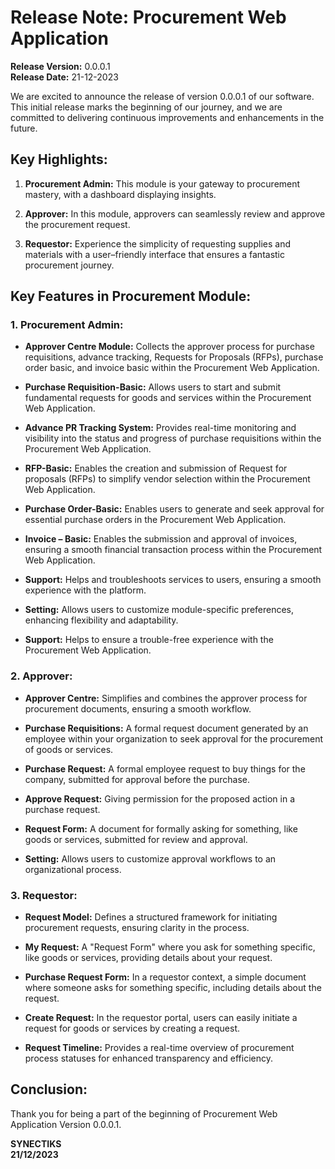 # Release Note: Procurement Web Application

**Release Version:** 0.0.0.1  
**Release Date:** 21-12-2023

We are excited to announce the release of version 0.0.0.1 of our software. This initial release marks the beginning of our journey, and we are committed to delivering continuous improvements and enhancements in the future.

## Key Highlights:

1. **Procurement Admin:** This module is your gateway to procurement mastery, with a dashboard displaying insights.
   
2. **Approver:** In this module, approvers can seamlessly review and approve the procurement request.
   
3. **Requestor:** Experience the simplicity of requesting supplies and materials with a user–friendly interface that ensures a fantastic procurement journey.

## Key Features in Procurement Module:

### 1. Procurement Admin:

- **Approver Centre Module:** Collects the approver process for purchase requisitions, advance tracking, Requests for Proposals (RFPs), purchase order basic, and invoice basic within the Procurement Web Application.

- **Purchase Requisition-Basic:** Allows users to start and submit fundamental requests for goods and services within the Procurement Web Application.

- **Advance PR Tracking System:** Provides real-time monitoring and visibility into the status and progress of purchase requisitions within the Procurement Web Application.

- **RFP-Basic:** Enables the creation and submission of Request for proposals (RFPs) to simplify vendor selection within the Procurement Web Application.

- **Purchase Order-Basic:** Enables users to generate and seek approval for essential purchase orders in the Procurement Web Application.

- **Invoice – Basic:** Enables the submission and approval of invoices, ensuring a smooth financial transaction process within the Procurement Web Application.

- **Support:** Helps and troubleshoots services to users, ensuring a smooth experience with the platform.

- **Setting:** Allows users to customize module-specific preferences, enhancing flexibility and adaptability.

- **Support:** Helps to ensure a trouble-free experience with the Procurement Web Application.

### 2. Approver:

- **Approver Centre:** Simplifies and combines the approver process for procurement documents, ensuring a smooth workflow.

- **Purchase Requisitions:** A formal request document generated by an employee within your organization to seek approval for the procurement of goods or services.

- **Purchase Request:** A formal employee request to buy things for the company, submitted for approval before the purchase.

- **Approve Request:** Giving permission for the proposed action in a purchase request.

- **Request Form:** A document for formally asking for something, like goods or services, submitted for review and approval.

- **Setting:** Allows users to customize approval workflows to an organizational process.

### 3. Requestor:

- **Request Model:** Defines a structured framework for initiating procurement requests, ensuring clarity in the process.

- **My Request:** A "Request Form" where you ask for something specific, like goods or services, providing details about your request.

- **Purchase Request Form:** In a requestor context, a simple document where someone asks for something specific, including details about the request.

- **Create Request:** In the requestor portal, users can easily initiate a request for goods or services by creating a request.

- **Request Timeline:** Provides a real-time overview of procurement process statuses for enhanced transparency and efficiency.

## Conclusion:

Thank you for being a part of the beginning of Procurement Web Application Version 0.0.0.1.

**SYNECTIKS**  
**21/12/2023**
